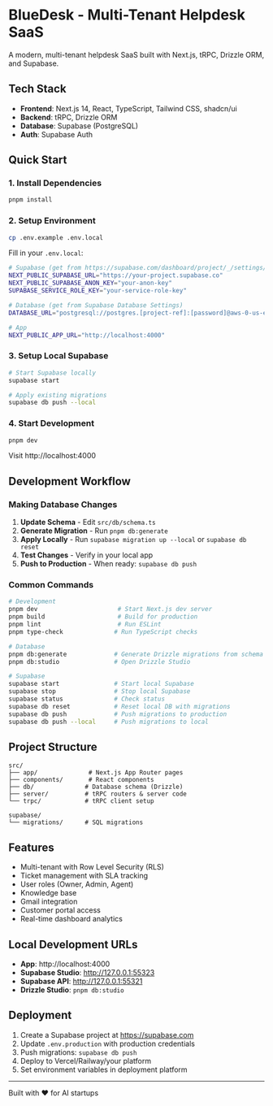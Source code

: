 # BlueDesk - Multi-Tenant Helpdesk SaaS

A modern, multi-tenant helpdesk SaaS built with Next.js, tRPC, Drizzle ORM, and Supabase.

## Tech Stack

- **Frontend**: Next.js 14, React, TypeScript, Tailwind CSS, shadcn/ui
- **Backend**: tRPC, Drizzle ORM
- **Database**: Supabase (PostgreSQL)
- **Auth**: Supabase Auth

## Quick Start

### 1. Install Dependencies
```bash
pnpm install
```

### 2. Setup Environment
```bash
cp .env.example .env.local
```

Fill in your `.env.local`:
```bash
# Supabase (get from https://supabase.com/dashboard/project/_/settings/api)
NEXT_PUBLIC_SUPABASE_URL="https://your-project.supabase.co"
NEXT_PUBLIC_SUPABASE_ANON_KEY="your-anon-key"
SUPABASE_SERVICE_ROLE_KEY="your-service-role-key"

# Database (get from Supabase Database Settings)
DATABASE_URL="postgresql://postgres.[project-ref]:[password]@aws-0-us-east-1.pooler.supabase.com:6543/postgres"

# App
NEXT_PUBLIC_APP_URL="http://localhost:4000"
```

### 3. Setup Local Supabase
```bash
# Start Supabase locally
supabase start

# Apply existing migrations
supabase db push --local
```

### 4. Start Development
```bash
pnpm dev
```

Visit http://localhost:4000

## Development Workflow

### Making Database Changes

1. **Update Schema** - Edit `src/db/schema.ts`
2. **Generate Migration** - Run `pnpm db:generate`
3. **Apply Locally** - Run `supabase migration up --local` or `supabase db reset`
4. **Test Changes** - Verify in your local app
5. **Push to Production** - When ready: `supabase db push`

### Common Commands

```bash
# Development
pnpm dev                      # Start Next.js dev server
pnpm build                    # Build for production
pnpm lint                     # Run ESLint
pnpm type-check              # Run TypeScript checks

# Database
pnpm db:generate             # Generate Drizzle migrations from schema
pnpm db:studio               # Open Drizzle Studio

# Supabase
supabase start               # Start local Supabase
supabase stop                # Stop local Supabase
supabase status              # Check status
supabase db reset            # Reset local DB with migrations
supabase db push             # Push migrations to production
supabase db push --local     # Push migrations to local
```

## Project Structure

```
src/
├── app/              # Next.js App Router pages
├── components/       # React components
├── db/              # Database schema (Drizzle)
├── server/          # tRPC routers & server code
└── trpc/            # tRPC client setup

supabase/
└── migrations/      # SQL migrations
```

## Features

- Multi-tenant with Row Level Security (RLS)
- Ticket management with SLA tracking
- User roles (Owner, Admin, Agent)
- Knowledge base
- Gmail integration
- Customer portal access
- Real-time dashboard analytics

## Local Development URLs

- **App**: http://localhost:4000
- **Supabase Studio**: http://127.0.0.1:55323
- **Supabase API**: http://127.0.0.1:55321
- **Drizzle Studio**: `pnpm db:studio`

## Deployment

1. Create a Supabase project at https://supabase.com
2. Update `.env.production` with production credentials
3. Push migrations: `supabase db push`
4. Deploy to Vercel/Railway/your platform
5. Set environment variables in deployment platform

---

Built with ❤️ for AI startups
